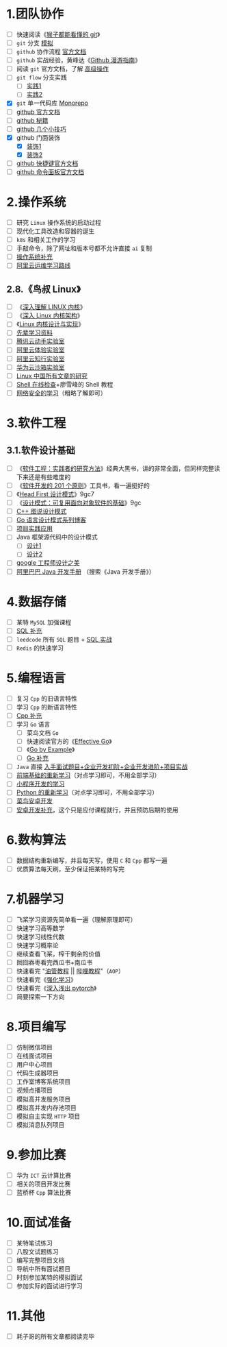 # 1.团队协作

-   [ ] 快速阅读《[猴子都能看懂的 git](https://backlog.com/git-tutorial/cn/)》
-   [ ] `git` 分支 [模拟](https://learngitbranching.js.org/?locale=zh_CN)
-   [ ] `github` 协作流程 [官方文档](https://docs.github.com/zh/get-started/start-your-journey/hello-world)
-   [ ] `github` 实战经验，黄峰达《[Github 漫游指南](https://github.phodal.com/#/)》
-   [ ] 阅读 `git` 官方文档，了解 [高级操作](https://git-scm.com/book/zh/v2)
-   [ ] `git flow` 分支实践
    -   [ ] [实践1](http://danielkummer.github.io/git-flow-cheatsheet/index.zh_CN.html)
    -   [ ] [实践2](https://www.git-tower.com/learn/git/ebook/cn/command-line/advanced-topics/git-flow)

-   [x] `git` 单一代码库 [Monorepo](https://www.jianshu.com/p/c10d0b8c5581)
-   [ ] [github 官方文档](https://docs.github.com/cn)
-   [ ] [github 秘籍](https://snowdream86.gitbooks.io/github-cheat-sheet/content/zh/)
-   [ ] [github 几个小技巧](https://www.bilibili.com/video/BV1q54y1f7h6/?vd_source=c92c89dbfcf9cc30c48086469621f35b)
-   [x] github 门面装饰
    -   [x] [装饰1](https://mp.weixin.qq.com/s?biz=MzI1NDczNTAwMA==&mid=2247491908&idx=1&sn=568e8c0dcb54a610d886eb992d424273&scene=21#wechat_redirect)
    -   [x] [装饰2](https://mp.weixin.qq.com/s?biz=MzI1NDczNTAwMA==&mid=2247495440&idx=1&sn=99147cdcb7c881c9d983e7b2373abcdb&scene=21#wechat_redirect)
-   [ ] [github 快捷键官方文档](https://docs.github.com/cn/get-started/using-github/keyboard-shortcuts)
-   [ ] [github 命令面板官方文档](https://docs.github.com/zh/get-started/accessibility/github-command-palette)

# 2.操作系统

-   [ ] 研究 `Linux` 操作系统的启动过程
-   [ ] 现代化工具改造和容器的诞生
-   [ ] `k8s` 和相关工作的学习
-   [ ] 手敲命令，除了网址和版本号都不允许直接 `ai` 复制
-   [ ] [操作系统补充](https://www.code-nav.cn/course/1789189862986850306/section/1789190769740849154?contentType=text&tabKey=list&type=#heading-10)
-   [ ] [阿里云运维学习路线](https://developer.aliyun.com/learning/roadmap/linux)

## 2.8.《鸟叔 Linux》

-   [ ] 《[深入理解 LINUX 内核](https://book.douban.com/subject/1767120/)》
-   [ ] 《[深入 Linux 内核架构](https://book.douban.com/subject/4843567/)》
-   [ ] 《[Linux 内核设计与实现](https://book.douban.com/subject/6097773/)》
-   [ ] [先辈学习资料](https://github.com/0voice/linux_kernel_wiki)
-   [ ] [腾讯云动手实验室](https://cloud.tencent.com/developer/labs)
-   [ ] [阿里云体验实验室](https://developer.aliyun.com/adc/labs/1745371519682355202_0.7781469332504327)
-   [ ] [阿里云知行实验室](https://start.aliyun.com/)
-   [ ] [华为云沙箱实验室](https://lab.huaweicloud.com/)
-   [ ] [Linux 中国所有文章的研究](https://linux.cn/)
-   [ ] [Shell 在线检查](https://www.shellcheck.net/)+廖雪峰的 Shell 教程
-   [ ] [网络安全的学习](https://www.code-nav.cn/course/1789189862986850306/section/1789190126624022530?contentType=text&tabKey=list&type=#)（粗略了解即可）

# 3.软件工程

## 3.1.软件设计基础

-   [ ] 《[软件工程：实践者的研究方法](https://book.douban.com/subject/6047742/)》经典大黑书，讲的非常全面，但同样完整读下来还是有些难度的
-   [ ] 《[软件开发的 201 个原则](https://book.douban.com/subject/35628886/)》工具书，看一遍挺好的
-   [ ] 《[Head First 设计模式](https://www.aliyundrive.com/s/GnuQcruh7Us)》9gc7
-   [ ] 《[设计模式：可复用面向对象软件的基础](https://www.aliyundrive.com/s/T9ECaPtxzg4)》9gc
-   [ ] [C++ 图说设计模式](https://design-patterns.readthedocs.io/zh_CN/latest/)
-   [ ] [Go 语言设计模式系列博客](https://lailin.xyz/post/singleton.html)
-   [ ] [项目实践应用](https://www.bilibili.com/video/BV1tK4y1s7Uo/?vd_source=c92c89dbfcf9cc30c48086469621f35b)
-   [ ] Java 框架源代码中的设计模式
    -   [ ] [设计1](https://www.code-nav.cn/course/1789189862986850306/section/1789190698894860290?contentType=text&tabKey=list&type=#heading-14)
    -   [ ] [设计2](https://www.bilibili.com/video/BV1kF411e7WR/)
-   [ ] [google 工程师设计之美](https://time.geekbang.org/column/intro/250)
-   [ ] [阿里巴巴 Java 开发手册](https://developer.aliyun.com/graph/java) （搜索《Java 开发手册》）

# 4.数据存储

-   [ ] 某特 `MySQL` 加强课程
-   [ ] [SQL 补充](https://www.code-nav.cn/course/1789189862986850306/section/1789190581420793858?contentType=text&tabKey=list&type=#heading-1)
-   [ ] `leedcode` 所有 `SQL` 题目 + [SQL 实战](https://www.code-nav.cn/course/1789189862986850306/section/1789190614522241026?contentType=text&tabKey=list&type=#heading-1)
-   [ ] `Redis` 的快速学习

# 5.编程语言

-   [ ] 复习 `Cpp` 的旧语言特性
-   [ ] 学习 `Cpp` 的新语言特性
-   [ ] [Cpp 补充](https://www.code-nav.cn/course/1789189862986850306/section/1789190321168424961?contentType=text&tabKey=list&type=#heading-11)
-   [ ] 学习 `Go` 语言
    -   [ ] 菜鸟文档 `Go`
    -   [ ] 快速阅读官方的《[Effective Go](https://golang.org/doc/effective_go.html)》
    -   [ ] 《[Go by Example](https://gobyexample.com/)》
    -   [ ] [Go 补充](https://www.code-nav.cn/course/1789189862986850306/section/1789190243125010434?contentType=text&tabKey=list&type=)
-   [ ] `Java` 直接 [入手面试题目+企业开发初阶+企业开发进阶+项目实战](https://www.code-nav.cn/course/1789189862986850306/section/1789190431398928386?contentType=text&tabKey=list&type=#heading-0)
-   [ ] [前端基础的重新学习](https://www.code-nav.cn/course/1789189862986850306/section/1789190394078011393?contentType=text&tabKey=list&type=#heading-5)（对点学习即可，不用全部学习）
-   [ ] [小程序开发的学习](https://www.code-nav.cn/course/1789189862986850306/section/1789190355448471554?contentType=text&tabKey=list&type=#)
-   [ ] [Python 的重新学习](https://www.code-nav.cn/course/1789189862986850306/section/1789190283176419330?contentType=text&tabKey=list&type=#heading-0)（对点学习即可，不用全部学习）
-   [ ] [菜鸟安卓开发](https://www.runoob.com/android/android-tutorial.html)
-   [ ] [安卓开发补充](https://www.code-nav.cn/course/1789189862986850306/section/1789190210308775938?contentType=text&tabKey=list&type=)，这个只是应付课程就行，并且预防后期的使用

# 6.数构算法

-   [ ] 数据结构重新编写，并且每天写，使用 `C` 和 `Cpp` 都写一遍
-   [ ] 优质算法每天刷，至少保证把某特的写完

# 7.机器学习

-   [ ] 飞桨学习资源先简单看一遍（理解原理即可）
-   [ ] 快速学习高等数学
-   [ ] 快速学习线性代数
-   [ ] 快速学习概率论
-   [ ] 继续查看飞桨，榨干剩余的价值
-   [ ] 囫囵吞枣看完西瓜书+南瓜书
-   [ ] 快速看完 "[油管教程](https://www.youtube.com/watch?v=3oAY1j5-KIg&list=PLULgBZmS3YWRXpqgJTOq9m_nU4oyEVyj4) || [哔哩教程](https://www.bilibili.com/video/BV15t4y1G7kq/?buvid=XU94E54923D47000443FC18A863ED86F3B000&from_spmid=search.search-result.0.0&is_story_h5=false&mid=upsduOBcAIOtxU0zAu5vtQ%3D%3D&p=1&plat_id=116&share_from=ugc&share_medium=android&share_plat=android&share_session_id=bf0bb97a-c9f2-4b2a-9edc-307384bee277&share_source=WEIXIN&share_tag=s_i&spmid=united.player-video-detail.0.0&timestamp=1728919304&unique_k=KNfOJzn&up_id=1665832462)"（`AOP`）
-   [ ] 快速看完《[强化学习](https://www.zhihu.com/pub/book/120291845?utm_oi=1722567932566241280)》
-   [ ] 快速看完《[深入浅出 pytorch](https://datawhalechina.github.io/thorough-pytorch/index.html)》
-   [ ] 简要探索一下方向

# 8.项目编写

-   [ ] 仿制微信项目
-   [ ] 在线面试项目
-   [ ] 用户中心项目
-   [ ] 代码生成器项目
-   [ ] 工作室博客系统项目
-   [ ] 视频点播项目
-   [ ] 模拟高并发服务项目
-   [ ] 模拟高并发内存池项目
-   [ ] 模拟自主实现 `HTTP` 项目
-   [ ] 模拟消息队列项目

# 9.参加比赛

-   [ ] 华为 `ICT` 云计算比赛
-   [ ] 相关的项目开发比赛
-   [ ] 蓝桥杯 `Cpp` 算法比赛

# 10.面试准备

-   [ ] 某特笔试练习
-   [ ] 八股文试题练习
-   [ ] 编写完整项目文档
-   [ ] 导航中所有面试题目
-   [ ] 时刻参加某特的模拟面试
-   [ ] 参加实际的面试进行学习

# 11.其他

-   [ ] 耗子哥的所有文章都阅读完毕


